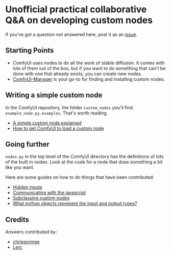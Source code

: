 # Unofficial practical collaborative Q&A on developing custom nodes

If you've got a question not answered here, post it as an [issue](https://github.com/chrisgoringe/Comfy-Custom-Node-How-To/issues).

## Starting Points

- ComfyUI uses nodes to do all the work of stable diffusion. It comes with lots of them out of the box, but if you want to do something that can't be done with one that already exists, you can create new nodes.
- [ComfyUI-Manager](https://github.com/ltdrdata/ComfyUI-Manager) is your go-to for finding and installing custom nodes.

## Writing a simple custom node

In the ComfyUI repository, the folder `custom_nodes` you'll find `example_node.py.examples`. That's worth reading. 

- [A simple custom node explained](./answers/simple_node.md) 
- [How to get ComfyUI to load a custom node](./answers/deploying%20a%20custom%20node.md)

## Going further

`nodes.py` in the top level of the ComfyUI directory has the definitions of lots of the built in nodes. Look at the code for a node that does something a bit like you want.

Here are some guides on how to do things that have been contributed:
- [Hidden inputs](./answers/hidden_inputs.md)
- [Communicating with the javascript](./answers/front_end.md)
- [Subclassing custom nodes](./answers/subclassing.md)
- [What python objects represent the input and output types?](./answers/data_types.md)

## Credits

Answers contributed by:
- [chrisgoringe](https://github.com/chrisgoringe)
- [Lerc](https://github.com/Lerc)
